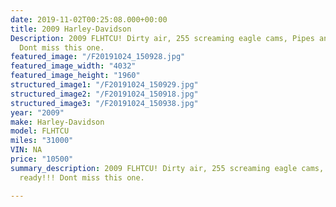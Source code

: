 ```yaml
---
date: 2019-11-02T00:25:08.000+00:00
title: 2009 Harley-Davidson
Description: 2009 FLHTCU! Dirty air, 255 screaming eagle cams, Pipes and Road ready!!!
  Dont miss this one.
featured_image: "/F20191024_150928.jpg"
featured_image_width: "4032"
featured_image_height: "1960"
structured_image1: "/F20191024_150929.jpg"
structured_image2: "/F20191024_150918.jpg"
structured_image3: "/F20191024_150938.jpg"
year: "2009"
make: Harley-Davidson
model: FLHTCU
miles: "31000"
VIN: NA
price: "10500"
summary_description: 2009 FLHTCU! Dirty air, 255 screaming eagle cams, Pipes and Road
  ready!!! Dont miss this one.

---
```

